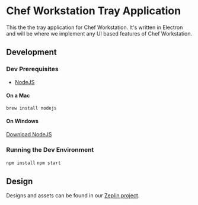 # Chef Workstation Tray Application

This the the tray application for Chef Workstation. It's written in Electron and
will be where we implement any UI based features of Chef Workstation.

## Development

### Dev Prerequisites
* [NodeJS](https://nodejs.org/)

#### On a Mac
`brew install nodejs`

#### On Windows
[Download NodeJS](https://nodejs.org/en/download/)

### Running the Dev Environment
`npm install`
`npm start`

## Design
Designs and assets can be found in our [Zeplin project](https://zpl.io/Vqwx37m).
